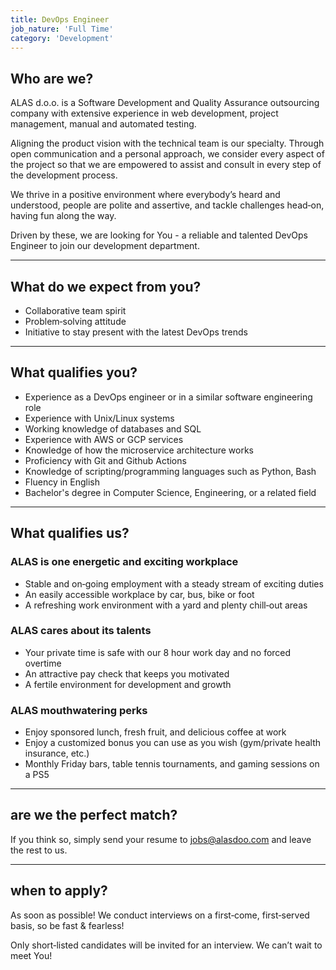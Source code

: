 ```yaml
---
title: DevOps Engineer
job_nature: 'Full Time'
category: 'Development'
---
```


## Who are we?

ALAS d.o.o. is a Software Development and Quality Assurance outsourcing company with extensive experience in web development, project management, manual and automated testing.

Aligning the product vision with the technical team is our specialty. Through open communication and a personal approach, we consider every aspect of the project so that we are empowered to assist and consult in every step of the development process.

We thrive in a positive environment where everybody’s heard and understood, people are polite and assertive, and tackle challenges head&#8209;on, having fun along the way.

Driven by these, we are looking for You - a reliable and talented DevOps Engineer to join our development department.

---

## What do we expect from you?

- Collaborative team spirit
- Problem&#8209;solving attitude
- Initiative to stay present with the latest DevOps trends

---

## What qualifies you?

- Experience as a DevOps engineer or in a similar software engineering role
- Experience with Unix/Linux systems
- Working knowledge of databases and SQL
- Experience with AWS or GCP services
- Knowledge of how the microservice architecture works
- Proficiency with Git and Github Actions
- Knowledge of scripting/programming languages such as Python, Bash
- Fluency in English
- Bachelor's degree in Computer Science, Engineering, or a related field

---

## What qualifies us?

### ALAS is one energetic and exciting workplace

- Stable and on&#8209;going employment with a steady stream of exciting duties
- An easily accessible workplace by car, bus, bike or foot
- A refreshing work environment with a yard and plenty chill&#8209;out areas

### ALAS cares about its talents

- Your private time is safe with our 8 hour work day and no forced overtime
- An attractive pay check that keeps you motivated
- A fertile environment for development and growth

### ALAS mouthwatering perks

- Enjoy sponsored lunch, fresh fruit, and delicious coffee at work
- Enjoy a customized bonus you can use as you wish (gym/private health insurance, etc.)
- Monthly Friday bars, table tennis tournaments, and gaming sessions on a PS5

---

## are we the perfect match?

If you think so, simply send your resume to <jobs@alasdoo.com> and leave the rest to us.

---

## when to apply?

As soon as possible!
We conduct interviews on a first&#8209;come, first&#8209;served basis, so be fast & fearless!

Only short&#8209;listed candidates will be invited for an interview. We can’t wait to meet You!
